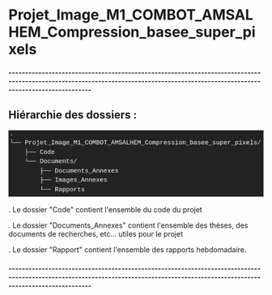 # Projet_Image_M1_COMBOT_AMSALHEM_Compression_basee_super_pixels



##### ---------------------------------------------------------------------------------------------------------------------------------------------------------------------------------

## Hiérarchie des dossiers :



![](/Documents/Images_Annexes/Arborescence.png)



. Le dossier "Code" contient l'ensemble du code du projet

. Le dossier "Documents_Annexes" contient l'ensemble des thèses, des documents de recherches, etc... utiles pour le projet

. Le dossier "Rapport" contient l'ensemble des rapports hebdomadaire.

##### ---------------------------------------------------------------------------------------------------------------------------------------------------------------------------------
